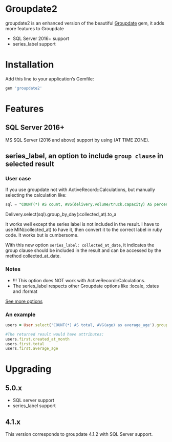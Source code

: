 # Groupdate2
groupdate2 is an enhanced version of the beautiful [Groupdate](https://github.com/ankane/groupdate) gem, it adds more features to Groupdate
- SQL Server 2016+ support
- series_label support

# Installation
Add this line to your application’s Gemfile:
```ruby
gem 'groupdate2'
```

# Features
## SQL Server 2016+
MS SQL Server (2016 and above) support by using (AT TIME ZONE).

## series_label, an option to include `group clause` in selected result
### User case
If you use groupdate not with ActiveRecord::Calculations, but manually selecting the calculation like:
```sql
sql = "COUNT(*) AS count, AVG(delivery.volume/truck.capacity) AS percentage, MIN(collected_at) AS collected_at"
```
Delivery.select(sql).group_by_day(:collected_at).to_a

It works well except the series label is not included in the result. I have to use MIN(collected_at) to have it, then convert it to the correct label in ruby code. It works but is cumbersome.

With this new option `series_label: collected_at_date`, it indicates the group clause should be included in the result and can be accessed by the method collected_at_date.

### Notes
- !!! This option does NOT work with ActiveRecord::Calculations.
- The series_label respects other Groupdate options like :locale, :dates and :format

[See more options](https://github.com/ankane/groupdate)

### An example
```ruby
users = User.select('COUNT(*) AS total, AVG(age) as average_age').group_by_month(:created_at, series_label: :created_at_month)

#The returned result would have attributes:
users.first.created_at_month
users.first.total
users.first.average_age
```

# Upgrading
## 5.0.x
- SQL server support
- series_label support

## 4.1.x
This version corresponds to groupdate 4.1.2 with SQL Server support.
